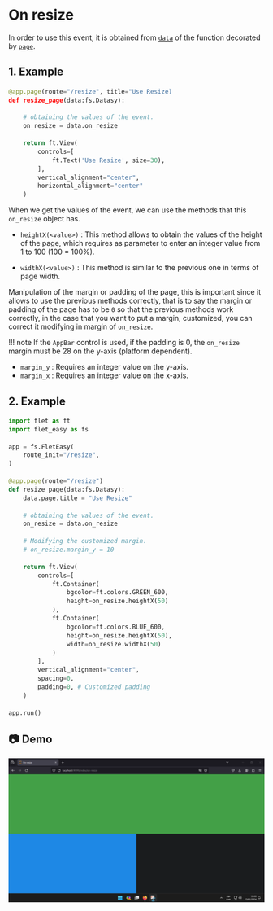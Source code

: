 # On resize

In order to use this event, it is obtained from [`data`](/flet-easy/0.1.0/how-to-use/#datasy-data) of the function decorated by [`page`](/flet-easy/0.1.0/how-to-use/#decorator-page).

## **1. Example**

```python hl_lines="5"
@app.page(route="/resize", title="Use Resize)
def resize_page(data:fs.Datasy):

    # obtaining the values of the event.
    on_resize = data.on_resize
    
    return ft.View(
        controls=[
            ft.Text('Use Resize', size=30),
        ],
        vertical_alignment="center",
        horizontal_alignment="center"
    )
```

When we get the values of the event, we can use the methods that this `on_resize` object has.

* `heightX(<value>)` : This method allows to obtain the values of the height of the page, which requires as parameter to enter an integer value from 1 to 100 (100 = 100%).

* `widthX(<value>)` : This method is similar to the previous one in terms of page width.

Manipulation of the margin or padding of the page, this is important since it allows to use the previous methods correctly, that is to say the margin or padding of the page has to be `0` so that the previous methods work correctly, in the case that you want to put a margin, customized, you can correct it modifying in margin of `on_resize`.

!!! note
    If the `AppBar` control is used, if the padding is 0, the `on_resize` margin must be 28 on the y-axis (platform dependent).

* `margin_y` : Requires an integer value on the y-axis.
* `margin_x` : Requires an integer value on the x-axis.

## **2. Example**

```python hl_lines="5 8 13 16 22 26-27 31-32"
import flet as ft
import flet_easy as fs

app = fs.FletEasy(
    route_init="/resize",
)

@app.page(route="/resize")
def resize_page(data:fs.Datasy):
    data.page.title = "Use Resize"

    # obtaining the values of the event.
    on_resize = data.on_resize

    # Modifying the customized margin.
    # on_resize.margin_y = 10

    return ft.View(
        controls=[
            ft.Container(
                bgcolor=ft.colors.GREEN_600,
                height=on_resize.heightX(50)
            ),
            ft.Container(
                bgcolor=ft.colors.BLUE_600,
                height=on_resize.heightX(50),
                width=on_resize.widthX(50)
            )
        ],
        vertical_alignment="center",
        spacing=0,
        padding=0, # Customized padding
    )

app.run()

```

## 📷 **Demo**

![on-resize](../assets/images/on-resize.png "on-resize")
